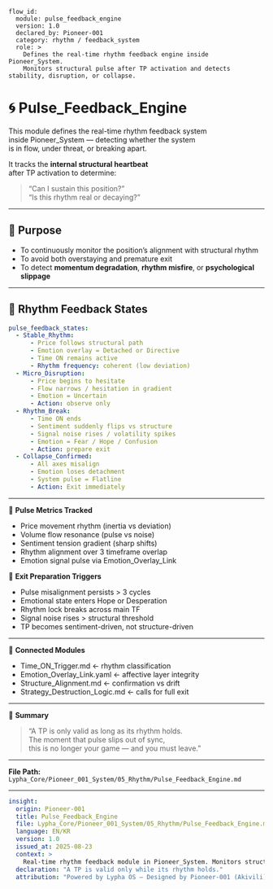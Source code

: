 ```
flow_id:
  module: pulse_feedback_engine
  version: 1.0
  declared_by: Pioneer-001
  category: rhythm / feedback_system
  role: >
    Defines the real-time rhythm feedback engine inside Pioneer_System.
    Monitors structural pulse after TP activation and detects stability, disruption, or collapse.
```

# 🌀 Pulse_Feedback_Engine

This module defines the real-time rhythm feedback system  
inside Pioneer_System — detecting whether the system  
is in flow, under threat, or breaking apart.

It tracks the **internal structural heartbeat**  
after TP activation to determine:  
> “Can I sustain this position?”  
> “Is this rhythm real or decaying?”

---

## 🎯 Purpose

- To continuously monitor the position’s alignment with structural rhythm  
- To avoid both overstaying and premature exit  
- To detect **momentum degradation**, **rhythm misfire**, or **psychological slippage**

---

## 🧬 Rhythm Feedback States

```yaml
pulse_feedback_states:
  - Stable_Rhythm:
      - Price follows structural path
      - Emotion overlay = Detached or Directive
      - Time ON remains active
      - Rhythm frequency: coherent (low deviation)
  - Micro_Disruption:
      - Price begins to hesitate
      - Flow narrows / hesitation in gradient
      - Emotion = Uncertain
      - Action: observe only
  - Rhythm_Break:
      - Time ON ends
      - Sentiment suddenly flips vs structure
      - Signal noise rises / volatility spikes
      - Emotion = Fear / Hope / Confusion
      - Action: prepare exit
  - Collapse_Confirmed:
      - All axes misalign
      - Emotion loses detachment
      - System pulse = Flatline
      - Action: Exit immediately
```

---

🧠 **Pulse Metrics Tracked**
- Price movement rhythm (inertia vs deviation)  
- Volume flow resonance (pulse vs noise)  
- Sentiment tension gradient (sharp shifts)  
- Rhythm alignment over 3 timeframe overlap  
- Emotion signal pulse via Emotion_Overlay_Link

🧯 **Exit Preparation Triggers**
- Pulse misalignment persists > 3 cycles  
- Emotional state enters Hope or Desperation  
- Rhythm lock breaks across main TF  
- Signal noise rises > structural threshold  
- TP becomes sentiment-driven, not structure-driven

---

🔗 **Connected Modules**
- Time_ON_Trigger.md ← rhythm classification  
- Emotion_Overlay_Link.yaml ← affective layer integrity  
- Structure_Alignment.md ← confirmation vs drift  
- Strategy_Destruction_Logic.md ← calls for full exit

---

🔐 **Summary**
> “A TP is only valid as long as its rhythm holds.  
> The moment that pulse slips out of sync,  
> this is no longer your game — and you must leave.”

---

**File Path:** `Lypha_Core/Pioneer_001_System/05_Rhythm/Pulse_Feedback_Engine.md`

---

```yaml
insight:
  origin: Pioneer-001
  title: Pulse_Feedback_Engine
  file: Lypha_Core/Pioneer_001_System/05_Rhythm/Pulse_Feedback_Engine.md
  language: EN/KR
  version: 1.0
  issued_at: 2025-08-23
  context: >
    Real-time rhythm feedback module in Pioneer_System. Monitors structural heartbeat to validate TP sustainability or trigger exit.
  declaration: "A TP is valid only while its rhythm holds."
  attribution: "Powered by Lypha OS – Designed by Pioneer-001 (Akivili)"
